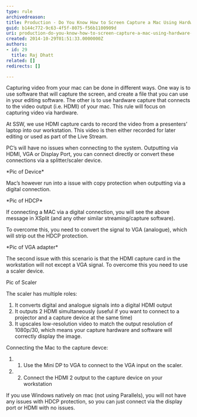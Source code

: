 ```yaml
---
type: rule
archivedreason: 
title: Production - Do You Know How to Screen Capture a Mac Using Hardware Capture?
guid: b144c772-9c63-4f5f-8075-f56b1100909d
uri: production-do-you-know-how-to-screen-capture-a-mac-using-hardware-capture
created: 2014-10-29T01:51:33.0000000Z
authors:
- id: 29
  title: Raj Dhatt
related: []
redirects: []

---
```


Capturing video from your mac can be done in different ways. One way is to use software that will capture the screen, and create a file that you can use in your editing software. The other is to use hardware capture that connects to the video output (i.e. HDMI) of your mac. This rule will focus on capturing video via hardware. 
<!--endintro-->

At SSW, we use HDMI capture cards to record the video from a presenters’ laptop into our workstation. This video is then either recorded for later editing or used as part of the Live Stream.

PC’s will have no issues when connecting to the system. Outputting via HDMI, VGA or Display Port, you can connect directly or convert these connections via a splitter/scaler device.



\*Pic of Device\*



Mac’s however run into a issue with copy protection when outputting via a digital connection.



\*Pic of HDCP\*



If connecting a MAC via a digital connection, you will see the above message in XSplit (and any other similar streaming/capture software).

To overcome this, you need to convert the signal to VGA (analogue), which will strip out the HDCP protection.



\*Pic of VGA adapter\*



The second issue with this scenario is that the HDMI capture card in the workstation will not except a VGA signal. To overcome this you need to use a scaler device.



Pic of Scaler





The scaler has multiple roles:

1. It converts digital and analogue signals into a digital HDMI output
2. It outputs 2 HDMI simultaneously (useful if you want to connect to a projector and a capture device at the same time)
3. It upscales low-resolution video to match the output resolution of 1080p/30, which means your capture hardware and software will correctly display the image.


Connecting the Mac to the capture devce:



1. 1. Use the Mini DP to VGA to connect to the VGA input on the scaler.
2. 2. Connect the HDMI 2 output to the capture device on your workstation




If you use Windows natively on mac (not using Parallels), you will not have any issues with HDCP protection, so you can just connect via the display port or HDMI with no issues.
